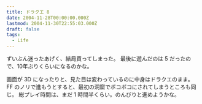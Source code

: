 ```yaml
---
title: ドラクエ 8
date: 2004-11-28T00:00:00.000Z
lastmod: 2004-11-30T22:55:03.000Z
draft: false
tags:
  - Life
---
```


ずいぶん迷ったあげく、結局買ってしまった。 最後に遊んだのは 5 だったので、10年ぶりくらいになるのかな。

画面が 3D になったりと、見た目は変わっているのに中身はドラクエのまま。 FF のノリで進もうとすると、最初の洞窟でボコボコにされてしまうところも同じ。 総プレイ時間は、まだ 1 時間半くらい。のんびりと進めようかな。

